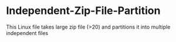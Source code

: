 # Independent-Zip-File-Partition
This Linux file takes large zip file (>20) and partitions it into multiple independent files
